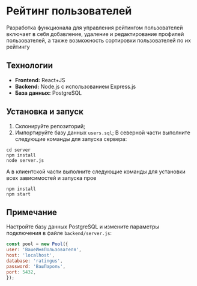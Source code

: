 # Рейтинг пользователей
Разработка функционала для управления рейтингом пользователей включает в себя добавление, удаление и редактирование профилей пользователей, а также возможность сортировки пользователей по их рейтингу

## Технологии
- **Frontend:** React+JS
- **Backend:** Node.js с использованием Express.js
- **База данных:** PostgreSQL

## Установка и запуск

1. Склонируйте репозиторий;
2. Импортируйте базу данных `users.sql`;
В северной части выполните следующие команды для запуска сервера:

```
cd server
npm install
node server.js
```

А в клиентской части выполните следующие команды для установки всех зависимостей и запуска прое

```
npm install
npm start
```

## Примечание

Настройте базу данных PostgreSQL и измените параметры подключения в файле `backend/server.js`:

```javascript
const pool = new Pool({
user: 'ВашеИмяПользователя',
host: 'localhost',
database: 'ratingus',
password: 'ВашПароль',
port: 5432,
});
